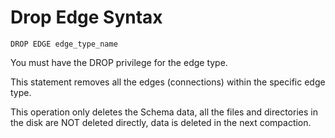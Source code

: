 # Drop Edge Syntax

```ngql
DROP EDGE edge_type_name
```

You must have the DROP privilege for the edge type.

This statement removes all the edges (connections) within the specific edge type.

This operation only deletes the Schema data, all the files and directories in the disk are NOT deleted directly, data is deleted in the next compaction.
